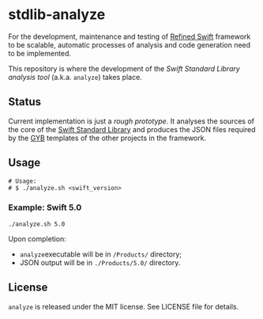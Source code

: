 
# stdlib-analyze

For the development, maintenance and testing of [Refined Swift](https://github.com/refined-swift) framework to be scalable, automatic processes of analysis and code generation need to be implemented.

This repository is where the development of the *Swift Standard Library analysis tool* (a.k.a. `analyze`) takes place.

## Status

Current implementation is just a *rough prototype*. It analyses the sources of the core of the [Swift Standard Library](https://github.com/apple/swift/tree/master/stdlib/public/core) and produces the JSON files required by the [GYB](https://github.com/apple/swift/blob/master/utils/gyb.py) templates of the other projects in the framework.


## Usage

```
# Usage:
# $ ./analyze.sh <swift_version>
```

### Example: Swift 5.0

```
./analyze.sh 5.0
```

Upon completion:

- `analyze`executable will be in `/Products/` directory;
- JSON output will be in `./Products/5.0/` directory.

## License

`analyze` is released under the MIT license. See LICENSE file for details.
